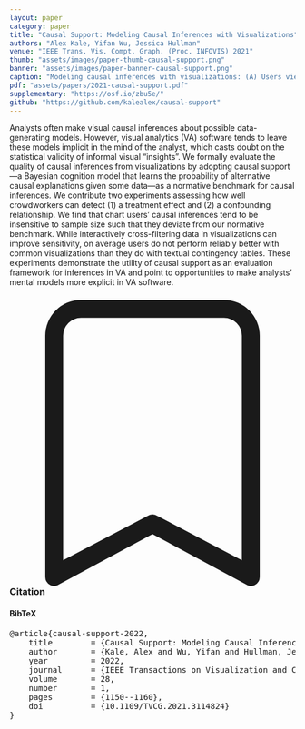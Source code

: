 ```yaml
---
layout: paper
category: paper
title: "Causal Support: Modeling Causal Inferences with Visualizations"
authors: "Alex Kale, Yifan Wu, Jessica Hullman"
venue: "IEEE Trans. Vis. Compt. Graph. (Proc. INFOVIS) 2021"
thumb: "assets/images/paper-thumb-causal-support.png"
banner: "assets/images/paper-banner-causal-support.png"
caption: "Modeling causal inferences with visualizations: (A) Users view and may interact with data visualizations; (B) Ideally, users reason through a series of comparisons that allow them to allocate subjective probabilities to possible data generating processes; and (C) We elicit users’ subjective probabilities as a Dirichlet distribution across possible causal explanations and compare these causal inferences to a computed benchmark of causal support, which we derive from Bayesian inference across possible causal models."
pdf: "assets/papers/2021-causal-support.pdf"
supplementary: "https://osf.io/zbu5e/"
github: "https://github.com/kalealex/causal-support"
---
```


<!-- abstract -->

Analysts often make visual causal inferences about possible data-generating models. However, visual analytics (VA) software tends to leave these models implicit in the mind of the analyst, which casts doubt on the statistical validity of informal visual “insights”. We formally evaluate the quality of causal inferences from visualizations by adopting causal support—a Bayesian cognition model that learns the probability of alternative causal explanations given some data—as a normative benchmark for causal inferences. We contribute two experiments assessing how well crowdworkers can detect (1) a treatment effect and (2) a confounding relationship. We find that chart users’ causal inferences tend to be insensitive to sample size such that they deviate from our normative benchmark. While interactively cross-filtering data in visualizations can improve sensitivity, on average users do not perform reliably better with common visualizations than they do with textual contingency tables. These experiments demonstrate the utility of causal support as an evaluation framework for inferences in VA and point to opportunities to make analysts’ mental models more explicit in VA software.

<h3><svg xmlns="http://www.w3.org/2000/svg" fill="currentColor" class="bi bi-bookmark" viewBox="0 0 16 16">
  <path d="M2 2a2 2 0 0 1 2-2h8a2 2 0 0 1 2 2v13.5a.5.5 0 0 1-.777.416L8 13.101l-5.223 2.815A.5.5 0 0 1 2 15.5V2zm2-1a1 1 0 0 0-1 1v12.566l4.723-2.482a.5.5 0 0 1 .554 0L13 14.566V2a1 1 0 0 0-1-1H4z"/>
</svg> Citation</h3>
<div class="bibtex">
<!-- bibtex -->
<h4>BibTeX</h4>
<pre>
@article{causal-support-2022,
	title        = {Causal Support: Modeling Causal Inferences with Visualizations},
	author       = {Kale, Alex and Wu, Yifan and Hullman, Jessica},
	year         = 2022,
	journal      = {IEEE Transactions on Visualization and Computer Graphics},
	volume       = 28,
	number       = 1,
	pages        = {1150--1160},
	doi          = {10.1109/TVCG.2021.3114824}
}
</pre>
</div>
